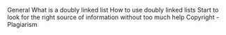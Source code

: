General
What is a doubly linked list
How to use doubly linked lists
Start to look for the right source of information without too much help
Copyright - Plagiarism
